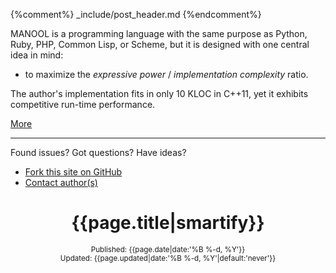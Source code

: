 {%comment%} _include/post_header.md {%endcomment%}

<!-- begin post header -->

<aside markdown="1" class="right">

MANOOL is a programming language with the same purpose as Python, Ruby, PHP, Common Lisp, or Scheme, but it is designed with one central idea in mind:
  * to maximize the _expressive power_ / _implementation complexity_ ratio.

The author's implementation fits in only 10 KLOC in C++11, yet it exhibits competitive run-time performance.

[More](/ "manool.org home")

-----

Found issues? Got questions? Have ideas?
  * [Fork this site on GitHub](https://github.com/rusini/manool/tree/gh-pages "manool.org publishing source on GitHub")
  * [Contact author(s)](mailto:info@manool.org "info@manool.org")

</aside>

<header>
  <h1 id="start">{{page.title|smartify}}</h1>
  <div class="right"><small>Published: <time datetime="{{page.date|date:'%F'}}">{{page.date|date:'%B %-d, %Y'}}</time></small></div>
  <div class="right"><small>Updated: <time datetime="{{page.updated|date:'%F'}}">{{page.updated|date:'%B %-d, %Y'|default:'never'}}</time></small></div>
</header>

<!-- end post header -->
